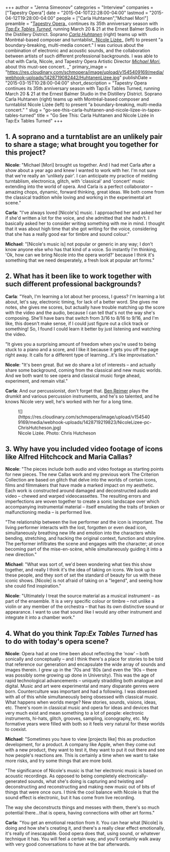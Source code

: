+++
author = "Jenna Simeonov"
categories = "Interview"
companies = ["Tapestry Opera"]
date = "2015-04-10T22:28:00-04:00"
lastmod = "2015-04-12T19:28:00-04:00"
people = ["Carla Huhtanen","Michael Mori"]
preamble = "[Tapestry Opera](https://tapestryopera.com/)_ continues its 35th anniversary season with _[_Tap:Ex Tables Turned_](https://tapestryopera.com/tapex-tables-turned/)_, running March 20 & 21 at the Ernest Balmer Studio in the Distillery District. Soprano _[Carla Huhtanen](http://www.carlahuhtanen.com/)_ (right) teams up with Montréal-based composer and turntablist_[ Nicole Lizée](http://www.nicolelizee.com/)_ (left) to present \"a boundary-breaking, multi-media concert.\" I was curious about the combination of electronic and acoustic sounds, and the collaboration between artists of such different professional backgrounds. I was able to chat with Carla, Nicole, and Tapestry Opera Artistic Director _[Michael Mori](https://tapestryopera.com/about/who-we-are/)_, about this must-see concert. _"
primary_image = "https://res.cloudinary.com/schmopera/image/upload/v1545409169/media/webhook-uploads/1428719082442/HuhtanenLizee.jpg"
publishDate = "2015-03-15T10:28:00-04:00"
short_description = "Tapestry Opera continues its 35th anniversary season with Tap:Ex Tables Turned, running March 20 &amp; 21 at the Ernest Balmer Studio in the Distillery District. Soprano Carla Huhtanen (right) teams up with Montréal-based composer and turntablist Nicole Lizée (left) to present “a boundary-breaking, multi-media concert.” "
slug = "go-see-this-carla-huhtanen-and-nicole-lizee-in-tapex-tables-turned"
title = "Go See This: Carla Huhtanen and Nicole Lizée in Tap:Ex Tables Turned"
+++

## 1\. A soprano and a turntablist are an unlikely pair to share a stage; what brought you together for this project?

**Nicole**: "Michael [Mori] brought us together. And I had met Carla after a show about a year ago and knew I wanted to work with her. I'm not sure that we're really an 'unlikely pair'. I can anticipate my practice of melding turntablism, electronica, glitch, with 'classical' and 'concert' music extending into the world of opera. And Carla is a perfect collaborator – amazing chops, dynamic, forward thinking, great ideas. We both come from the classical tradition while loving and working in the experimental art scene." 

**Carla**: "I've always loved [Nicole's] music. I approached her and asked her if she'd written a lot for the voice, and she admitted that she hadn't. I basically asked her to consider writing something with me in mind. I thought that it was about high time that she got writing for the voice, considering that she has a really good ear for timbre and sound colour." 

**Michael**: "[Nicole's music is] not popular or generic in any way; I don't know anyone else who has that kind of a voice. So instantly I'm thinking, 'Ok, how can we bring Nicole into the opera world?' because I think it's something that we need desperately, a fresh look at popular art forms." 

## 2\. What has it been like to work together with such different professional backgrounds?

**Carla**: "Yeah, I'm learning a lot about her process, I guess? I'm learning a lot about, let's say, electronic timing, for lack of a better word. She gives me notes, she gives me scores, but actually have trouble matching up the score with the video and the audio, because I can tell that's not the way she's composing. She'll have bars that switch from 3/16 to 8/16 to 9/16, and I'm like, this doesn't make sense, if I could just figure out a click track or something! So, I found I could learn it better by just listening and watching the video. 

"It gives you a surprising amount of freedom when you're used to being stuck to a piano and a score, and I like it because it gets you off the page right away. It calls for a different type of learning…it's like improvisation." 

**Nicole**: "It's been great. But we do share a lot of interests – and actually share some background, coming from the classical and new music worlds. And we both want to see opera and classical music forge ahead, experiment, and remain vital." 

**Carla**: And our percussionist, don't forget that. [Ben Reimer](http://music.cbc.ca/#!/artists/Ben-Reimer) plays the drumkit and various percussion instruments, and he's so talented, and he knows Nicole very well, he's worked with her for a long time. 

<figure data-type="image">
![](https://res.cloudinary.com/schmopera/image/upload/v1545409169/media/webhook-uploads/1428719219823/NicoleLizee-pc-ChrisHutcheson.jpg)
<figcaption>Nicole Lizée. Photo: Chris Hutcheson</figcaption>
</figure>

## 3\. Why have you included video footage of icons like Alfred Hitchcock and Maria Callas?  

**Nicole**: "The pieces include both audio and video footage as starting points for new pieces. The new Callas work and my previous work The Criterion Collection are based on glitch that delve into the worlds of certain icons, films and filmmakers that have made a marked impact on my aesthetic. Each work is constructed around damaged and deconstructed audio and video – chewed and warped videocassettes. The resulting errors and imperfections are woven together to create a sonic landscape over which accompanying instrumental material – itself emulating the traits of broken or malfunctioning media – is performed live. 

"The relationship between the live performer and the icon is important. The living performer interacts with the lost, forgotten or even dead icon, simultaneously breathing new life and emotion into the characters while bending, stretching, and hacking the original context, function and storyline. The performer infiltrates the scene and engages with the character; at once becoming part of the mise-en-scène, while simultaneously guiding it into a new direction." 

**Michael**: "What was sort of, we'd been wondering what ties this show together, and really I think it's the idea of taking on icons. We look up to these people, and they sort of set the standard of beauty for us with these iconic shows. [Nicole] is not afraid of taking on a "legend", and seeing how she could find inspiration." 

**Nicole**: "Ultimately I treat the source material as a musical instrument – as part of the ensemble. It is a very specific colour or timbre – not unlike a violin or any member of the orchestra – that has its own distinctive sound or appearance. I want to use that sound like I would any other instrument and integrate it into a chamber work." 

## 4\. What do you think _Tap:Ex Tables Turned_ has to do with today's opera scene?

**Nicole**: Opera had at one time been about reflecting the 'now' – both sonically and conceptually – and I think there's a place for stories to be told that reference our generation and encapsulate the wide array of sounds and images therein. I grew up in the '70s and '80s (and even the '90s – there was possibly some growing up done in University). This was the age of rapid technological advancements – uniquely straddling both analogue and digital. Music and art were experimental and many disparate genres were born. Counterculture was important and had a following. I was obsessed with all of this while simultaneously being obsessed with classical music. What happens when worlds merge? New stories, sounds, visions, ideas, etc. There's room in classical music and opera for ideas and devices that very much exist and mean something to a lot of people: electronic instruments, hi-hats, glitch, grooves, sampling, iconography, etc. My formative years were filled with both so it feels very natural for these worlds to coexist. 

**Michael**: "Sometimes you have to view [projects like] this as production development, for a product. A company like Apple, when they come out with a new product, they want to test it, they want to put it out there and see how people's reactions are. This is certainly a time when we want to take more risks, and try some things that are more bold. 

"The significance of Nicole's music is that her electronic music is based on acoustic recordings. As opposed to being completely electronically-generated sounds, what she's doing is capturing and twisting and deconstructing and reconstructing and making new music out of bits of things that were once ours. I think the cool balance with Nicole is that the sound effect is electronic, but it has come from live recording. 

The way she deconstructs things and messes with them, there's so much potential there…that is opera, having connections with other art forms." 

**Carla**: "You get an emotional reaction from it. You can hear what [Nicole] is doing and how she's creating it, and there's a really clear effect emotionally, it's really of inescapable. Good opera does that, using sound, or whatever technique it has. You will feel a certain way, and you'll certainly walk away with very good conversations to have at the bar afterwards.

